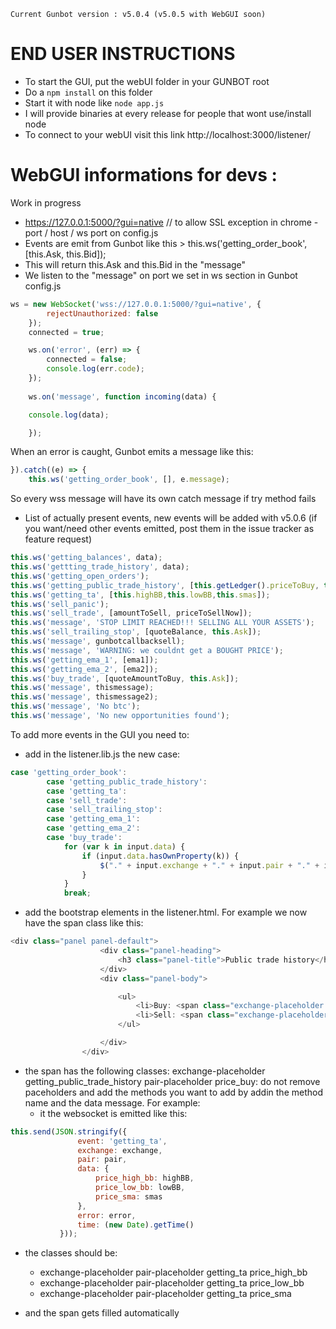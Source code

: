 `Current Gunbot version : v5.0.4 (v5.0.5 with WebGUI soon)`

# END USER INSTRUCTIONS
    
- To start the GUI, put the webUI folder in your GUNBOT root
- Do a `npm install` on this folder
- Start it with node like `node app.js`
- I will provide binaries at every release for people that wont use/install node
- To connect to your webUI visit this link http://localhost:3000/listener/ 

# WebGUI informations for devs :

Work in progress
- https://127.0.0.1:5000/?gui=native // to allow SSL exception in chrome - port / host / ws port on config.js
- Events are emit from Gunbot like this > this.ws('getting_order_book', [this.Ask, this.Bid]);
- This will return this.Ask and this.Bid in the "message"
- We listen to the "message" on port we set in ws section in Gunbot config.js

```javascript
ws = new WebSocket('wss://127.0.0.1:5000/?gui=native', {
		rejectUnauthorized: false
	});
	connected = true;

	ws.on('error', (err) => {
		connected = false;
		console.log(err.code);
	});
	
	ws.on('message', function incoming(data) {

	console.log(data);

	});
```

When an error is caught, Gunbot emits a message like this:

```javascript
}).catch((e) => {
	this.ws('getting_order_book', [], e.message);
```

So every wss message will have its own catch message if try method fails

- List of actually present events, new events will be added with v5.0.6 (if you want/need other events emitted, post them in the issue tracker as feature request)

```javascript
this.ws('getting_balances', data);
this.ws('gettting_trade_history', data);
this.ws('getting_open_orders');
this.ws('getting_public_trade_history', [this.getLedger().priceToBuy, this.getLedger().priceToSell]);
this.ws('getting_ta', [this.highBB,this.lowBB,this.smas]);
this.ws('sell_panic');
this.ws('sell_trade', [amountToSell, priceToSellNow]);
this.ws('message', 'STOP LIMIT REACHED!!! SELLING ALL YOUR ASSETS');
this.ws('sell_trailing_stop', [quoteBalance, this.Ask]);
this.ws('message', gunbotcallbacksell);
this.ws('message', 'WARNING: we couldnt get a BOUGHT PRICE');
this.ws('getting_ema_1', [ema1]);
this.ws('getting_ema_2', [ema2]);
this.ws('buy_trade', [quoteAmountToBuy, this.Ask]);
this.ws('message', thismessage);
this.ws('message', thismessage2);
this.ws('message', 'No btc');
this.ws('message', 'No new opportunities found');
```
To add more events in the GUI you need to:
- add in the listener.lib.js the new case:
```javascript
case 'getting_order_book':
        case 'getting_public_trade_history':
        case 'getting_ta':
        case 'sell_trade':
        case 'sell_trailing_stop':
        case 'getting_ema_1':
        case 'getting_ema_2':
        case 'buy_trade':
            for (var k in input.data) {
                if (input.data.hasOwnProperty(k)) {
                    $("." + input.exchange + "." + input.pair + "." + input.event + "." + k).text(input.data[k]);
                }
            }
            break;
```
- add the bootstrap elements in the listener.html. For example we now have the span class like this:
```javascript
<div class="panel panel-default">
                    <div class="panel-heading">
                        <h3 class="panel-title">Public trade history</h3>
                    </div>
                    <div class="panel-body">

                        <ul>
                            <li>Buy: <span class="exchange-placeholder getting_public_trade_history pair-placeholder price_buy">?</span></li>
                            <li>Sell: <span class="exchange-placeholder getting_public_trade_history pair-placeholder price_sell">?</span></li>
                        </ul>

                    </div>
                </div>
```

- the span has the following classes: exchange-placeholder getting_public_trade_history pair-placeholder price_buy: do not remove paceholders and add the methods you want to add by addin the method name and the data message. For example:
  - it the websocket is emitted like this:
 ```javascript
 this.send(JSON.stringify({
				event: 'getting_ta',
				exchange: exchange,
				pair: pair,
				data: {
					price_high_bb: highBB,
					price_low_bb: lowBB,
					price_sma: smas
				},
				error: error,
				time: (new Date).getTime()
			}));
```
  - the classes should be:
    - exchange-placeholder pair-placeholder getting_ta price_high_bb
    - exchange-placeholder pair-placeholder getting_ta price_low_bb
    - exchange-placeholder pair-placeholder getting_ta price_sma
  
  - and the span gets filled automatically
